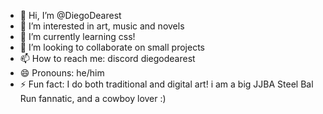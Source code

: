 - 👋 Hi, I’m @DiegoDearest
- 👀 I’m interested in art, music and novels
- 🌱 I’m currently learning css!
- 💞️ I’m looking to collaborate on small projects
- 📫 How to reach me: discord diegodearest
- 😄 Pronouns: he/him
- ⚡ Fun fact: I do both traditional and digital art!
i am a big JJBA Steel Bal Run fannatic, and a cowboy lover :)

<!---
DiegoDearest/DiegoDearest is a ✨ special ✨ repository because its `README.md` (this file) appears on your GitHub profile.
You can click the Preview link to take a look at your changes.
--->

